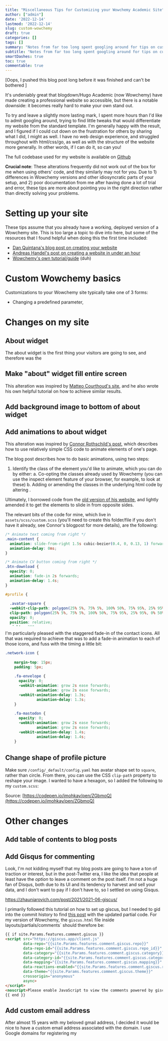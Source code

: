 ```yaml
---
title: "Miscellaneous Tips for Customizing your Wowchemy Academic Site"
author: ["admin"]
date: '2022-12-14'
lastmod: '2022-12-14'
slug: custom-wowchemy
draft: true
categories: []
tags: []
summary: "Notes from far too long spent googling around for tips on customizing this Wowchemy site"
subtitle: "Notes from far too long spent googling around for tips on customizing this Wowchemy site"
smartDashes: true
toc: true
commentable: true
---
```


[Oops, I pushed this blog post long before it was finished and can't be bothered ]

It's undeniably great that blogdown/Hugo Academic (now Wowchemy) have made creating a professional website so accessible, but there is a notable downside: it becomes really hard to make your own stand out. 

To try and leave a slightly more lasting mark, I spent more hours than I'd like to admit googling around, trying to find little tweaks that would differentiate my website from the standard template. I'm generally happy with the result, and I figured if I could cut down on the frustration for others by sharing what I did, I might as well. I have no web design experience, and struggled throughout with html/css/go, as well as with the structure of the website more generally. In other words, if I can do it, so can you! 

The full codebase used for my website is available on [Github](https://github.com/nballou/nickballousite)

**Crucial note**: These alterations frequently did not work out of the box for me when using others' code, and they similarly may not for you. Due to 1) differences in Wowchemy versions and other idiosyncratic parts of your setup, and 2) poor documentation from me after having done a lot of trial and error, these tips are more about pointing you in the right direction rather than directly solving your problems. 

# Setting up your site

These tips assume that you already have a working, deployed version of a Wowchemy site. This is too large a topic to dive into here, but some of the resources that I found helpful when doing this the first time included: 

- [Dan Quintana's blog post on creating your website](https://www.dsquintana.blog/create-an-academic-website-free-easy-2020/)
- [Andreas Handel's post on creating a website in under an hour](https://www.andreashandel.com/posts/2020-01-02-blogdown-website-1/index.html)
- [Wowchemy's own tutorial/guide](https://wowchemy.com/docs/getting-started/hugo-github-quickstart/) (duh)

# Custom Wowchemy basics

Customizations to your Wowchemy site typically take one of 3 forms:

- Changing a predefined parameter, 

# Changes on my site

## About widget

The about widget is the first thing your visitors are going to see, and therefore was the 

## Make "about" widget fill entire screen

This alteration was inspired by [Matteo Courthoud's site](https://matteocourthoud.github.io), and he also wrote his own helpful tutorial on how to achieve similar results. 

## Add background image to bottom of about widget

## Add animations to about widget 

This alteration was inspired by [Connor Rothschild's post](https://www.connorrothschild.com/post/animate-hugo-academic), which describes how to use relatively simple CSS code to animate elements of one's page. 

The blog post describes how to do basic animations, using two steps:

1. Identify the class of the element you'd like to animate, which you can do by either:
  a. Co-opting the classes already used by Wowchemy (you can use the inspect element feature of your browser, for example, to look at these)
  b. Adding or amending the classes in the underlying html code by altering . 

Ultimately, I borrowed code from the [old version of his website](https://github.com/connorrothschild/v2), and lightly amended it to get the elements to slide in from opposite sides.

The relevant bits of the code for mine, which live in `assets/scss/custom.scss` (you'll need to create this folder/file if you don't have it already, see Connor's blogpost for more details), are the following:

<style type="text/css">

pre {
  max-height: 300px;
  overflow-y: auto;
}

pre[class] {
  max-height: 300px;
}

.scroll-100 {
  max-height: 300px;
  overflow-y: auto;
  background-color: inherit;

</style>


```css
/* Animate text coming from right */ 
.main-content {
  animation: slide-from-right 1.5s cubic-bezier(0.4, 0, 0.13, 1) forwards;
  animation-delay: 0ms;
}

/* Animate CV button coming from right */ 
.btn-download {
  opacity: 0;
  animation: fade-in 2s forwards;
  animation-delay: 1.4s;
}

#profile {
  
  .avatar-square {
  -webkit-clip-path: polygon(25% 5%, 75% 5%, 100% 50%, 75% 95%, 25% 95%, 0% 50%);
  clip-path: polygon(25% 5%, 75% 5%, 100% 50%, 75% 95%, 25% 95%, 0% 50%);
  opacity: 0;
  position: relative;
  right: -300px;
  -webkit-animation: slide-left 2s cubic-bezier(0.87, 0, 0.13, 1) forwards;
  animation: slide-left 2s forwards cubic-bezier(0.87, 0, 0.13, 1) forwards;
  }

  .portrait-title {
    opacity: 0;
    position: relative;
    left: -1000px;
    -webkit-animation: slide-right 2s cubic-bezier(0.87, 0, 0.13, 1) forwards;
    animation: slide-right 2s cubic-bezier(0.87, 0, 0.13, 1) forwards;
    
  }
  
  @-webkit-keyframes slide-right {
      100% { left: 0; opacity: 1}
  }
  
  @keyframes slide-right {
      100% { left: 0; opacity: 1; }
  }
  
  @-webkit-keyframes slide-left {
      100% { right: 0; opacity: 1; }
  }
  
  @keyframes slide-left {
      100% { right: 0; opacity: 1; }
  }
}
```


<style type="text/css">
/* Animate text coming from right */ 
.main-content {
  animation: slide-from-right 1.5s cubic-bezier(0.4, 0, 0.13, 1) forwards;
  animation-delay: 0ms;
}

/* Animate CV button coming from right */ 
.btn-download {
  opacity: 0;
  animation: fade-in 2s forwards;
  animation-delay: 1.4s;
}

#profile {
  
  .avatar-square {
  -webkit-clip-path: polygon(25% 5%, 75% 5%, 100% 50%, 75% 95%, 25% 95%, 0% 50%);
  clip-path: polygon(25% 5%, 75% 5%, 100% 50%, 75% 95%, 25% 95%, 0% 50%);
  opacity: 0;
  position: relative;
  right: -300px;
  -webkit-animation: slide-left 2s cubic-bezier(0.87, 0, 0.13, 1) forwards;
  animation: slide-left 2s forwards cubic-bezier(0.87, 0, 0.13, 1) forwards;
  }

  .portrait-title {
    opacity: 0;
    position: relative;
    left: -1000px;
    -webkit-animation: slide-right 2s cubic-bezier(0.87, 0, 0.13, 1) forwards;
    animation: slide-right 2s cubic-bezier(0.87, 0, 0.13, 1) forwards;
    
  }
  
  @-webkit-keyframes slide-right {
      100% { left: 0; opacity: 1}
  }
  
  @keyframes slide-right {
      100% { left: 0; opacity: 1; }
  }
  
  @-webkit-keyframes slide-left {
      100% { right: 0; opacity: 1; }
  }
  
  @keyframes slide-left {
      100% { right: 0; opacity: 1; }
  }
}
</style>

I'm particularly pleased with the staggered fade-in of the contact icons. All that was required to achieve that was to add a fade-in animation to each of those icons, and fuss with the timing a little bit: 


```css
.network-icon {
    
    margin-top: 15px;
    padding: 5px;
    
    .fa-envelope {
      opacity: 0;
      -webkit-animation: grow 2s ease forwards;
              animation: grow 2s ease forwards;
      -webkit-animation-delay: 1.3s;
              animation-delay: 1.3s;
    }
    
    .fa-mastodon {
      opacity: 0;
      -webkit-animation: grow 2s ease forwards;
              animation: grow 2s ease forwards;
      -webkit-animation-delay: 1.4s;
              animation-delay: 1.4s;
    }
    
    .fa-linkedin {
      opacity: 0;
      -webkit-animation: grow 2s ease forwards;
              animation: grow 2s ease forwards;
      -webkit-animation-delay: 1.5s;
              animation-delay: 1.5s;
    }
    
    .fa-playstation {
      opacity: 0;
      -webkit-animation: grow 2s ease forwards;
              animation: grow 2s ease forwards;
      -webkit-animation-delay: 1.6s;
              animation-delay: 1.6s;
    }
    
    @-webkit-keyframes grow {
        100% { opacity: 1; }
    }
    
    @keyframes grow {
        100% { opacity: 1; }
    } 
  }
```


<style type="text/css">
.network-icon {
    
    margin-top: 15px;
    padding: 5px;
    
    .fa-envelope {
      opacity: 0;
      -webkit-animation: grow 2s ease forwards;
              animation: grow 2s ease forwards;
      -webkit-animation-delay: 1.3s;
              animation-delay: 1.3s;
    }
    
    .fa-mastodon {
      opacity: 0;
      -webkit-animation: grow 2s ease forwards;
              animation: grow 2s ease forwards;
      -webkit-animation-delay: 1.4s;
              animation-delay: 1.4s;
    }
    
    .fa-linkedin {
      opacity: 0;
      -webkit-animation: grow 2s ease forwards;
              animation: grow 2s ease forwards;
      -webkit-animation-delay: 1.5s;
              animation-delay: 1.5s;
    }
    
    .fa-playstation {
      opacity: 0;
      -webkit-animation: grow 2s ease forwards;
              animation: grow 2s ease forwards;
      -webkit-animation-delay: 1.6s;
              animation-delay: 1.6s;
    }
    
    @-webkit-keyframes grow {
        100% { opacity: 1; }
    }
    
    @keyframes grow {
        100% { opacity: 1; }
    } 
  }
</style>

## Change shape of profile picture 

Make sure `/config/_default/config.yaml` has avatar shape set to `square`, rather than circle. From there, you can use the CSS `clip-path` property to reshape your image. I wanted to have a hexagon, so I added the following to my `custom.scss`:




Source: [https://codepen.io/imohkay/pen/ZGbmoQ](https://codepen.io/imohkay/pen/ZGbmoQ)

# Other changes

## Add table of contents to blog posts

## Add Gisqus for commenting

Look, I'm not kidding myself that my blog posts are going to have a ton of traction or interest, but in the post-Twitter era, I like the idea that people at least have the *option* to leave a comment on the post itself. I'm not a huge fan of Disqus, both due to its UI and its tendency to harvest and sell your data, and I don't want to pay if I don't have to, so I settled on using Gisqus. 

https://zhauniarovich.com/post/2021/2021-06-giscus/

I primarily followed this tutorial on how to set up giscus, but I needed to gid into the commit history to find [this post](https://github.com/wowchemy/wowchemy-hugo-themes/pull/2830) with the updated partial code. For my version of Wowchemy, the `giscus.html` file inside layouts/partials/comments` should therefore be: 


```html
{{ if site.Params.features.comment.giscus }}
<script src="https://giscus.app/client.js"
        data-repo="{{site.Params.features.comment.giscus.repo}}"
        data-repo-id="{{site.Params.features.comment.giscus.repo_id}}"
        data-category="{{site.Params.features.comment.giscus.category}}"
        data-category-id="{{site.Params.features.comment.giscus.category_id}}"
        data-mapping="{{site.Params.features.comment.giscus.mapping}}"
        data-reactions-enabled="{{site.Params.features.comment.giscus.reactions_enabled}}"
        data-theme="{{site.Params.features.comment.giscus.theme}}"
        crossorigin="anonymous"
        async>
</script>
<noscript>Please enable JavaScript to view the comments powered by giscus.</noscript>
{{ end }}
```


## Add custom email address

After almost 15 years with my beloved gmail address, I decided it would be nice to have a custom email address associated with the domain. I use Google domains for registering my 
